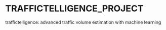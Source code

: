 # TRAFFICTELLIGENCE_PROJECT
traffictelligence: advanced traffic volume estimation with machine learning
